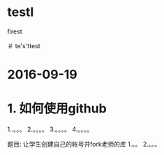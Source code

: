 # testl

firest

＃ te's'ttest

# 2016-09-19
# 1. 如何使用github
1..。。。
2.。。。。
3.。。。。
4.。。。。


题目: 让学生创建自己的帐号并fork老师的库
1.。。
2.。。。
